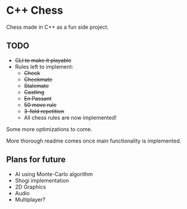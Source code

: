 # C++ Chess
Chess made in C++ as a fun side project.

## TODO
* ~~CLI to make it playable~~
* Rules left to implement:
  * ~~Check~~
  * ~~Checkmate~~
  * ~~Stalemate~~
  * ~~Castling~~
  * ~~En Passant~~
  * ~~50 move rule~~
  * ~~3-fold repetition~~
  * All chess rules are now implemented!

Some more optimizations to come.

More thorough readme comes once main functionality is implemented.

## Plans for future
* AI using Monte-Carlo algorithm
* Shogi implementation
* 2D Graphics
* Audio
* Multiplayer?